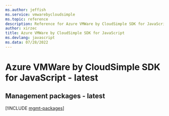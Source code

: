 ```yaml
---
ms.author: jeffish
ms.service: vmwarebycloudsimple
ms.topic: reference
description: Reference for Azure VMWare by CloudSimple SDK for JavaScript
author: xirzec
title: Azure VMWare by CloudSimple SDK for JavaScript
ms.devlang: javascript
ms.data: 07/28/2022
---
```

# Azure VMWare by CloudSimple SDK for JavaScript - latest

## Management packages - latest
[!INCLUDE [mgmt-packages](vmware-by-cloudsimple-mgmt-index.md)]